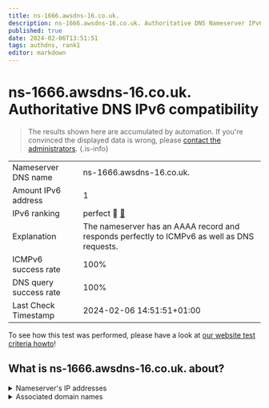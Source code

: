 ```yaml
---
title: ns-1666.awsdns-16.co.uk.
description: ns-1666.awsdns-16.co.uk. Authoritative DNS Nameserver IPv6 compatibility
published: true
date: 2024-02-06T13:51:51
tags: authdns, rank1
editor: markdown
---
```


# ns-1666.awsdns-16.co.uk. Authoritative DNS IPv6 compatibility

> The results shown here are accumulated by automation. If you're convinced the displayed data is wrong, please [contact the administrators](/howto/chat). 
{.is-info}




|   |   |
| - | - |
| Nameserver DNS name | ns-1666.awsdns-16.co.uk.
| Amount IPv6 address | 1
| IPv6 ranking | perfect :1st_place_medal: [🔗](/howto/ranking) |
| Explanation | The nameserver has an AAAA record and responds perfectly to ICMPv6 as well as DNS requests. |
| ICMPv6 success rate | 100%|
| DNS query success rate | 100% |
| Last Check Timestamp | 2024-02-06 14:51:51+01:00 |

To see how this test was performed, please have a look at [our website test criteria howto](/howto/testcriteria/authdns)!


## What is ns-1666.awsdns-16.co.uk. about?




<details>
<summary>Nameserver's IP addresses</summary>

2600:9000:5306:8200::1

</details>



<details>
<summary>Associated domain names</summary>

ravendb.net

</details>
